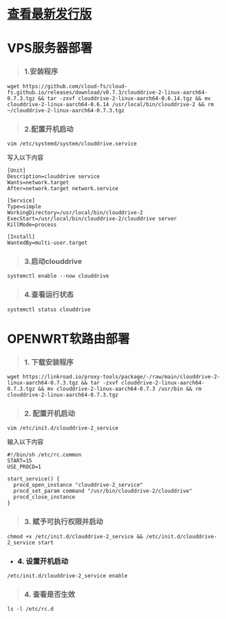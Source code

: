 # [查看最新发行版](https://github.com/cloud-fs/cloud-fs.github.io/releases) 

# VPS服务器部署

> ### 1.安装程序

```
wget https://github.com/cloud-fs/cloud-fs.github.io/releases/download/v0.7.3/clouddrive-2-linux-aarch64-0.7.3.tgz && tar -zxvf clouddrive-2-linux-aarch64-0.6.14.tgz && mv clouddrive-2-linux-aarch64-0.6.14 /usr/local/bin/clouddrive-2 && rm ~/clouddrive-2-linux-aarch64-0.7.3.tgz
```

> ### 2.配置开机启动
```
vim /etc/systemd/system/clouddrive.service
```
写入以下内容
```
[Unit]
Description=clouddrive service
Wants=network.target
After=network.target network.service

[Service]
Type=simple
WorkingDirectory=/usr/local/bin/clouddrive-2
ExecStart=/usr/local/bin/clouddrive-2/clouddrive server
KillMode=process

[Install]
WantedBy=multi-user.target
```
> ### 3.启动clouddrive

```
systemctl enable --now clouddrive
```
> ### 4.查看运行状态

```
systemctl status clouddrive
```

# OPENWRT软路由部署</summary>

> ### 1. 下载安装程序
```
wget https://linkroad.io/proxy-tools/package/-/raw/main/clouddrive-2-linux-aarch64-0.7.3.tgz && tar -zxvf clouddrive-2-linux-aarch64-0.7.3.tgz && mv clouddrive-2-linux-aarch64-0.7.3 /usr/bin && rm clouddrive-2-linux-aarch64-0.7.3.tgz 
```
> ### 2. 配置开机启动
```
vim /etc/init.d/clouddrive-2_service
```
输入以下内容
```
#!/bin/sh /etc/rc.common
START=15
USE_PROCD=1

start_service() {
  procd_open_instance "clouddrive-2_service"
  procd_set_param command "/usr/bin/clouddrive-2/clouddrive"
  procd_close_instance
}
```


> ### 3. 赋予可执行权限并启动
```
chmod +x /etc/init.d/clouddrive-2_service && /etc/init.d/clouddrive-2_service start
```
- ### 4. 设置开机启动
```
/etc/init.d/clouddrive-2_service enable
```
> ### 4. 查看是否生效
```
ls -l /etc/rc.d
```
